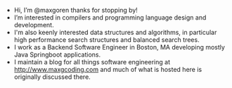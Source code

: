- Hi, I’m @maxgoren thanks for stopping by!
- I’m interested in compilers and programming language design and development.
- I'm also keenly interested data structures and algorithms, in particular high performance search structures and balanced search trees.
- I work as a Backend Software Engineer in Boston, MA developing mostly Java Springboot applications.
- I maintain a blog for all things software engineering at http://www.maxgcoding.com and much of what is hosted here is originally discussed there.

<!---
maxgoren/maxgoren is a ✨ special ✨ repository because its `README.md` (this file) appears on your GitHub profile.
You can click the Preview link to take a look at your changes.
--->
